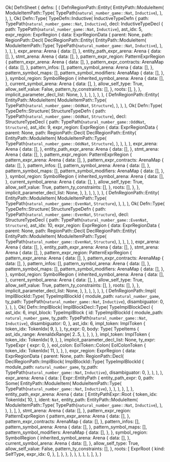 Ok(
    DefnSheet {
        defns: [
            (
                DefnRegionPath::Entity(
                    EntityPath::ModuleItem(
                        ModuleItemPath::Type(
                            TypePath(`natural_number_game::Nat`, `Inductive`),
                        ),
                    ),
                ),
                Ok(
                    Defn::Type(
                        TypeDefn::Inductive(
                            InductiveTypeDefn {
                                path: TypePath(`natural_number_game::Nat`, `Inductive`),
                                decl: InductiveTypeDecl {
                                    path: TypePath(`natural_number_game::Nat`, `Inductive`),
                                    ast_idx: 5,
                                    expr_region: ExprRegion {
                                        data: ExprRegionData {
                                            parent: None,
                                            path: RegionPath::Decl(
                                                DeclRegionPath::Entity(
                                                    EntityPath::ModuleItem(
                                                        ModuleItemPath::Type(
                                                            TypePath(`natural_number_game::Nat`, `Inductive`),
                                                        ),
                                                    ),
                                                ),
                                            ),
                                            expr_arena: Arena {
                                                data: [],
                                            },
                                            entity_path_expr_arena: Arena {
                                                data: [],
                                            },
                                            stmt_arena: Arena {
                                                data: [],
                                            },
                                            pattern_expr_region: PatternExprRegion {
                                                pattern_expr_arena: Arena {
                                                    data: [],
                                                },
                                                pattern_expr_contracts: ArenaMap {
                                                    data: [],
                                                },
                                                pattern_infos: [],
                                                pattern_symbol_arena: Arena {
                                                    data: [],
                                                },
                                                pattern_symbol_maps: [],
                                                pattern_symbol_modifiers: ArenaMap {
                                                    data: [],
                                                },
                                            },
                                            symbol_region: SymbolRegion {
                                                inherited_symbol_arena: Arena {
                                                    data: [],
                                                },
                                                current_symbol_arena: Arena {
                                                    data: [],
                                                },
                                                allow_self_type: True,
                                                allow_self_value: False,
                                                pattern_ty_constraints: [],
                                            },
                                            roots: [],
                                        },
                                    },
                                    implicit_parameter_decl_list: None,
                                },
                            },
                        ),
                    ),
                ),
            ),
            (
                DefnRegionPath::Entity(
                    EntityPath::ModuleItem(
                        ModuleItemPath::Type(
                            TypePath(`natural_number_game::OddNat`, `Structure`),
                        ),
                    ),
                ),
                Ok(
                    Defn::Type(
                        TypeDefn::Structure(
                            StructureTypeDefn {
                                path: TypePath(`natural_number_game::OddNat`, `Structure`),
                                decl: StructureTypeDecl {
                                    path: TypePath(`natural_number_game::OddNat`, `Structure`),
                                    ast_idx: 9,
                                    expr_region: ExprRegion {
                                        data: ExprRegionData {
                                            parent: None,
                                            path: RegionPath::Decl(
                                                DeclRegionPath::Entity(
                                                    EntityPath::ModuleItem(
                                                        ModuleItemPath::Type(
                                                            TypePath(`natural_number_game::OddNat`, `Structure`),
                                                        ),
                                                    ),
                                                ),
                                            ),
                                            expr_arena: Arena {
                                                data: [],
                                            },
                                            entity_path_expr_arena: Arena {
                                                data: [],
                                            },
                                            stmt_arena: Arena {
                                                data: [],
                                            },
                                            pattern_expr_region: PatternExprRegion {
                                                pattern_expr_arena: Arena {
                                                    data: [],
                                                },
                                                pattern_expr_contracts: ArenaMap {
                                                    data: [],
                                                },
                                                pattern_infos: [],
                                                pattern_symbol_arena: Arena {
                                                    data: [],
                                                },
                                                pattern_symbol_maps: [],
                                                pattern_symbol_modifiers: ArenaMap {
                                                    data: [],
                                                },
                                            },
                                            symbol_region: SymbolRegion {
                                                inherited_symbol_arena: Arena {
                                                    data: [],
                                                },
                                                current_symbol_arena: Arena {
                                                    data: [],
                                                },
                                                allow_self_type: True,
                                                allow_self_value: True,
                                                pattern_ty_constraints: [],
                                            },
                                            roots: [],
                                        },
                                    },
                                    implicit_parameter_decl_list: None,
                                },
                            },
                        ),
                    ),
                ),
            ),
            (
                DefnRegionPath::Entity(
                    EntityPath::ModuleItem(
                        ModuleItemPath::Type(
                            TypePath(`natural_number_game::EvenNat`, `Structure`),
                        ),
                    ),
                ),
                Ok(
                    Defn::Type(
                        TypeDefn::Structure(
                            StructureTypeDefn {
                                path: TypePath(`natural_number_game::EvenNat`, `Structure`),
                                decl: StructureTypeDecl {
                                    path: TypePath(`natural_number_game::EvenNat`, `Structure`),
                                    ast_idx: 10,
                                    expr_region: ExprRegion {
                                        data: ExprRegionData {
                                            parent: None,
                                            path: RegionPath::Decl(
                                                DeclRegionPath::Entity(
                                                    EntityPath::ModuleItem(
                                                        ModuleItemPath::Type(
                                                            TypePath(`natural_number_game::EvenNat`, `Structure`),
                                                        ),
                                                    ),
                                                ),
                                            ),
                                            expr_arena: Arena {
                                                data: [],
                                            },
                                            entity_path_expr_arena: Arena {
                                                data: [],
                                            },
                                            stmt_arena: Arena {
                                                data: [],
                                            },
                                            pattern_expr_region: PatternExprRegion {
                                                pattern_expr_arena: Arena {
                                                    data: [],
                                                },
                                                pattern_expr_contracts: ArenaMap {
                                                    data: [],
                                                },
                                                pattern_infos: [],
                                                pattern_symbol_arena: Arena {
                                                    data: [],
                                                },
                                                pattern_symbol_maps: [],
                                                pattern_symbol_modifiers: ArenaMap {
                                                    data: [],
                                                },
                                            },
                                            symbol_region: SymbolRegion {
                                                inherited_symbol_arena: Arena {
                                                    data: [],
                                                },
                                                current_symbol_arena: Arena {
                                                    data: [],
                                                },
                                                allow_self_type: True,
                                                allow_self_value: True,
                                                pattern_ty_constraints: [],
                                            },
                                            roots: [],
                                        },
                                    },
                                    implicit_parameter_decl_list: None,
                                },
                            },
                        ),
                    ),
                ),
            ),
            (
                DefnRegionPath::Impl(
                    ImplBlockId::Type(
                        TypeImplBlockId {
                            module_path: `natural_number_game`,
                            ty_path: TypePath(`natural_number_game::Nat`, `Inductive`),
                            disambiguator: 0,
                        },
                    ),
                ),
                Ok(
                    Defn::ImplBlock(
                        ImplBlockDecl::Type(
                            TypeImplBlockDecl {
                                ast_idx: 6,
                                impl_block: TypeImplBlock {
                                    id: TypeImplBlockId {
                                        module_path: `natural_number_game`,
                                        ty_path: TypePath(`natural_number_game::Nat`, `Inductive`),
                                        disambiguator: 0,
                                    },
                                    ast_idx: 6,
                                    impl_token: ImplToken {
                                        token_idx: TokenIdx(
                                            9,
                                        ),
                                    },
                                    ty_expr: 0,
                                    body: Type(
                                        TypeItems {
                                            ast_idx_range: ArenaIdxRange(
                                                2..5,
                                            ),
                                        },
                                    ),
                                },
                                impl_token: ImplToken {
                                    token_idx: TokenIdx(
                                        9,
                                    ),
                                },
                                implicit_parameter_decl_list: None,
                                ty_expr: TypeExpr {
                                    expr: 0,
                                },
                                eol_colon: EolToken::Colon(
                                    EolColonToken {
                                        token_idx: TokenIdx(
                                            11,
                                        ),
                                    },
                                ),
                                expr_region: ExprRegion {
                                    data: ExprRegionData {
                                        parent: None,
                                        path: RegionPath::Decl(
                                            DeclRegionPath::ImplBlock(
                                                ImplBlockId::Type(
                                                    TypeImplBlockId {
                                                        module_path: `natural_number_game`,
                                                        ty_path: TypePath(`natural_number_game::Nat`, `Inductive`),
                                                        disambiguator: 0,
                                                    },
                                                ),
                                            ),
                                        ),
                                        expr_arena: Arena {
                                            data: [
                                                Expr::EntityPath {
                                                    entity_path_expr: 0,
                                                    path: Some(
                                                        EntityPath::ModuleItem(
                                                            ModuleItemPath::Type(
                                                                TypePath(`natural_number_game::Nat`, `Inductive`),
                                                            ),
                                                        ),
                                                    ),
                                                },
                                            ],
                                        },
                                        entity_path_expr_arena: Arena {
                                            data: [
                                                EntityPathExpr::Root {
                                                    token_idx: TokenIdx(
                                                        10,
                                                    ),
                                                    ident: `Nat`,
                                                    entity_path: EntityPath::ModuleItem(
                                                        ModuleItemPath::Type(
                                                            TypePath(`natural_number_game::Nat`, `Inductive`),
                                                        ),
                                                    ),
                                                },
                                            ],
                                        },
                                        stmt_arena: Arena {
                                            data: [],
                                        },
                                        pattern_expr_region: PatternExprRegion {
                                            pattern_expr_arena: Arena {
                                                data: [],
                                            },
                                            pattern_expr_contracts: ArenaMap {
                                                data: [],
                                            },
                                            pattern_infos: [],
                                            pattern_symbol_arena: Arena {
                                                data: [],
                                            },
                                            pattern_symbol_maps: [],
                                            pattern_symbol_modifiers: ArenaMap {
                                                data: [],
                                            },
                                        },
                                        symbol_region: SymbolRegion {
                                            inherited_symbol_arena: Arena {
                                                data: [],
                                            },
                                            current_symbol_arena: Arena {
                                                data: [],
                                            },
                                            allow_self_type: True,
                                            allow_self_value: False,
                                            pattern_ty_constraints: [],
                                        },
                                        roots: [
                                            ExprRoot {
                                                kind: SelfType,
                                                expr_idx: 0,
                                            },
                                        ],
                                    },
                                },
                            },
                        ),
                    ),
                ),
            ),
        ],
    },
)